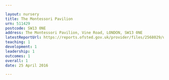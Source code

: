 ```yaml
---

layout: nursery
title: The Montessori Pavilion
urn: 511429
postcode: SW13 0NE
address: The Montessori Pavilion, Vine Road, LONDON, SW13 0NE
latestReportUrl: https://reports.ofsted.gov.uk/provider/files/2568029/urn/511429.pdf
teaching: 1
development: 1
leadership: 1
outcomes: 1
overall: 1
date: 25 April 2016

---
```

